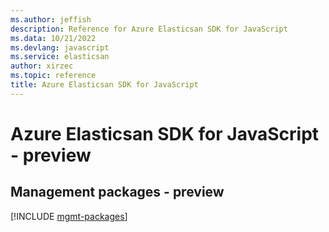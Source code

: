 ```yaml
---
ms.author: jeffish
description: Reference for Azure Elasticsan SDK for JavaScript
ms.data: 10/21/2022
ms.devlang: javascript
ms.service: elasticsan
author: xirzec
ms.topic: reference
title: Azure Elasticsan SDK for JavaScript
---
```

# Azure Elasticsan SDK for JavaScript - preview

## Management packages - preview
[!INCLUDE [mgmt-packages](elasticsan-mgmt-index.md)]
